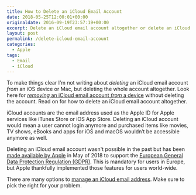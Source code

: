 ```yaml
---
title: How to Delete an iCloud Email Account
date: 2018-05-25T12:00:01+00:00
originaldate: 2016-09-19T23:57:19+00:00
excerpt: Delete an iCloud email account altogether or delete an iCloud email account from an iOS device or Mac.
layout: post
permalink: /delete-icloud-email-account
categories:
  - Apple
tags:
  - Email
  - iCloud
---
```

To make things clear I’m not writing about _deleting_ an iCloud email account _from_ an iOS device or Mac, but deleting the whole account altogether. Look here for [_removing_ an iCloud email account _from_ a device](https://support.apple.com/en-us/HT201419) without deleting the account. Read on for how to delete an iCloud email account altogether.

iCloud accounts are the email address used as the Apple ID for Apple services like iTunes Store or iOS App Store. Deleting an iCloud account would mean a user cannot login anymore and purchased items like movies, TV shows, eBooks and apps for iOS and macOS wouldn’t be accessible anymore as well.

Deleting an iCloud email account wasn't possible in the past but has been [made available by Apple](https://support.apple.com/en-us/HT208504) in May of 2018 to support the [European General Data Protection Regulation (GDPR)](https://en.wikipedia.org/wiki/General_Data_Protection_Regulation). This is mandatory for users in Europe, but Apple thankfully implemented those features for users world-wide.

There are many options to [manage an iCloud email address](/icloud-email-address-change-merge-move-delete). Make sure to pick the right for your problem.